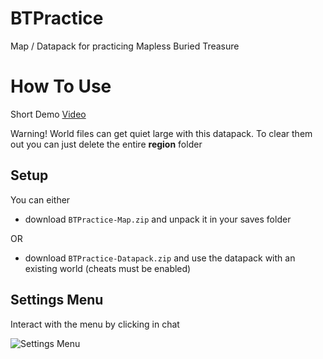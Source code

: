 # BTPractice
Map / Datapack for practicing Mapless Buried Treasure


# How To Use
Short Demo [Video](https://youtu.be/kI5G3Cwn0M4)

Warning! World files can get quiet large with this datapack. To clear them out you can just delete the entire **region** folder

## Setup
You can either 
- download `BTPractice-Map.zip` and unpack it in your saves folder 

OR 
- download `BTPractice-Datapack.zip` and use the datapack with an existing world (cheats must be enabled)

## Settings Menu
Interact with the menu by clicking in chat

![Settings Menu](https://github.com/Mescht/BTPractice/assets/36821728/2ebdb893-2c6c-49f7-af20-959c7756a02c)
